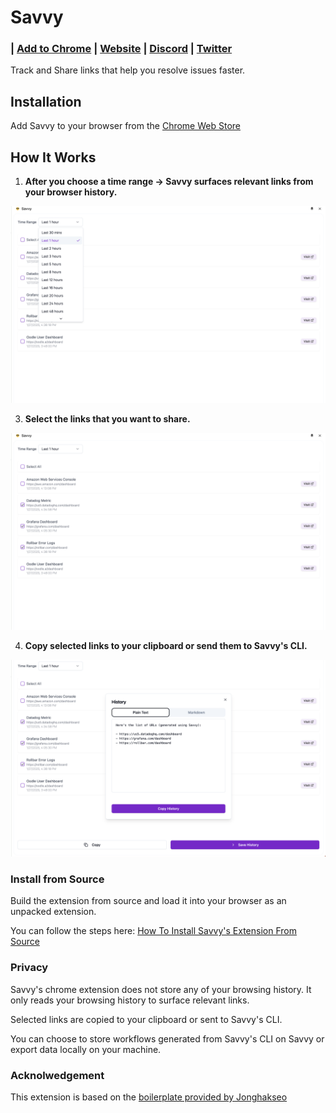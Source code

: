 # Savvy

<h3 align="left">
  | <a href="https://chromewebstore.google.com/detail/savvy/jocphfjphhfbdccjfjjnbcnejmbojjlh"> Add to Chrome</a> |
  <a href="https://www.getsavvy.so/chrome">Website</a> |
  <a href="https://getsavvy.so/discord">Discord</a> |
  <a href="https://twitter.com/savvyoncall">Twitter</a>
</h3>

Track and Share links that help you resolve issues faster.

## Installation

Add Savvy to your browser from the [Chrome Web Store](https://chromewebstore.google.com/detail/savvy/jocphfjphhfbdccjfjjnbcnejmbojjlh)

## How It Works

1. **After you choose a time range -> Savvy surfaces relevant links from your browser history.**

![Choose a time range](assets/images/time-range.png)

3. **Select the links that you want to share.**

![Select Links](assets/images/select.png)

4. **Copy selected links to your clipboard or send them to Savvy's CLI.**

![Copy or Send to CLI](assets/images/export.png)

### Install from Source

Build the extension from source and load it into your browser as an unpacked extension.

You can follow the steps here: [How To Install Savvy's Extension From Source](https://app.getsavvy.so/workflow/rb_3294a871bc952dc6/How-To-Install-Savvy-s-Chrome-Extension-From-Source)

### Privacy

Savvy's chrome extension does not store any of your browsing history. It only reads your browsing history to surface relevant links.

Selected links are copied to your clipboard or sent to Savvy's CLI.

You can choose to store workflows generated from Savvy's CLI on Savvy or export data locally on your machine.


### Acknolwedgement

This extension is based on the [boilerplate provided by Jonghakseo](https://github.com/Jonghakseo/chrome-extension-boilerplate-react-vite)
